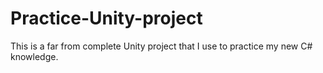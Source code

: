 # Practice-Unity-project
This is a far from complete Unity project that I use to practice my new C# knowledge.
